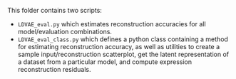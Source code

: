 This folder contains two scripts:

- `LDVAE_eval.py` which estimates reconstruction accuracies for all model/evaluation combinations.
- `LDVAE_eval_class.py` which defines a python class containing a method for estimating reconstruction accuracy, as well as utilities to create a sample input/reconstruction scatterplot, get the latent representation of a dataset from a particular model, and compute expression reconstruction residuals.

